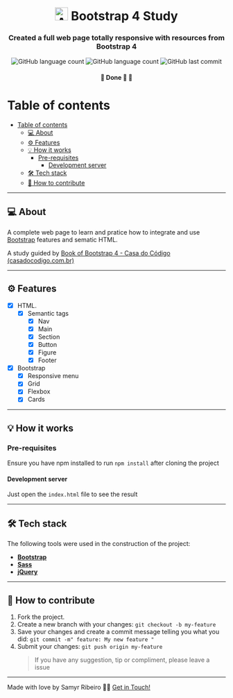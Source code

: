 
<h1 align="center"> <img alt="Angular logo" src='https://cdn.jsdelivr.net/gh/devicons/devicon/icons/bootstrap/bootstrap-plain.svg' width="auto" height="30"> Bootstrap 4 Study</h1>

<h3 align="center">
	Created a full web page totally responsive with resources from Bootstrap 4
</h3>

<p align="center">
	<img alt="GitHub language count" src="https://img.shields.io/github/languages/count/SamyrOR/Bootstrap-Study">
	<img alt="GitHub language count" src="https://img.shields.io/github/repo-size/SamyrOR/Bootstrap-Study">
	<img  alt="GitHub last commit"  src="https://img.shields.io/github/last-commit/SamyrOR/Bootstrap-Study">
</p>
<h4 align="center">
	🚧 Done 🚀 🚧
</h4>

# Table of contents

<!--ts-->

- [Table of contents](#table-of-contents)
  - [💻 About](#-about)
  - [⚙️ Features](#️-features)
  - [💡 How it works](#-how-it-works)
    - [Pre-requisites](#pre-requisites)
      - [Development server](#development-server)
  - [🛠 Tech stack](#-tech-stack)
  - [💪 How to contribute](#-how-to-contribute)
  <!--te-->

---

## 💻 About

A complete web page to learn and pratice how to integrate and use [Bootstrap](https://getbootstrap.com/) features and sematic HTML.


A study guided by [Book of Bootstrap 4 - Casa do Código (casadocodigo.com.br)](https://www.casadocodigo.com.br/products/livro-bootstrap4?_pos=1&_sid=67d808cd2&_ss=r)

---

## ⚙️ Features

- [x] HTML.
	- [x] Semantic tags
		- [x] Nav
	  - [x] Main
	  - [x] Section
	  - [x] Button
	  - [x] Figure
	  - [x] Footer
	
- [x] Bootstrap
  - [x] Responsive menu
  - [x] Grid
  - [x] Flexbox
  - [x] Cards

---

## 💡 How it works

### Pre-requisites

Ensure you have npm installed to run `npm install` after cloning the project

#### Development server

Just open the `index.html` file to see the result 

---

## 🛠 Tech stack

The following tools were used in the construction of the project:

- **[Bootstrap](https://getbootstrap.com/)**
- **[Sass](https://sass-lang.com/)**
- **[jQuery](https://jquery.com/)**



---

## 💪 How to contribute

1. Fork the project.
2. Create a new branch with your changes: `git checkout -b my-feature`
3. Save your changes and create a commit message telling you what you did: `git commit -m" feature: My new feature "`
4. Submit your changes: `git push origin my-feature`
   > If you have any suggestion, tip or compliment, please leave a issue

---

Made with love by Samyr Ribeiro 👋🏽 [Get in Touch!](https://www.linkedin.com/in/samyr-ribeiro-82a720145/)
